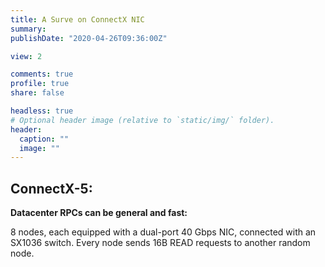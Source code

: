 ```yaml
---
title: A Surve on ConnectX NIC
summary: 
publishDate: "2020-04-26T09:36:00Z"

view: 2

comments: true
profile: true
share: false

headless: true
# Optional header image (relative to `static/img/` folder).
header:
  caption: ""
  image: ""
---
```

## ConnectX-5:
**Datacenter RPCs can be general and fast:**

8 nodes, each equipped with a dual-port 40 Gbps NIC, connected with an SX1036 switch. Every node sends 16B READ requests to another random node.